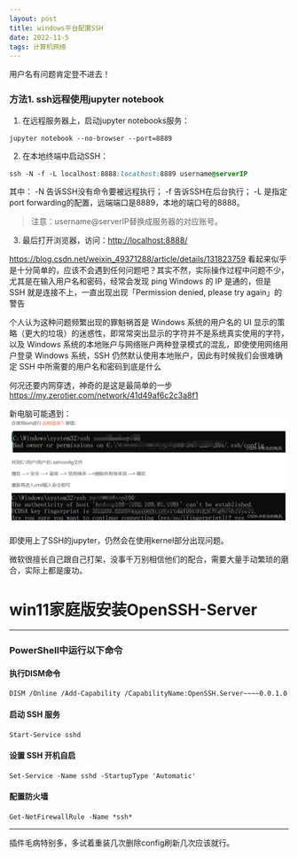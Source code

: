 ```yaml
---
layout: post
title: windows平台配置SSH
date: 2022-11-5
tags: 计算机网络
---
```


用户名有问题肯定登不进去！


### 方法1. ssh远程使用jupyter notebook

1. 在远程服务器上，启动jupyter notebooks服务：

```undefined
jupyter notebook --no-browser --port=8889
```

2. 在本地终端中启动SSH：

```css
ssh -N -f -L localhost:8888:localhost:8889 username@serverIP
```

其中： -N 告诉SSH没有命令要被远程执行； -f 告诉SSH在后台执行； -L 是指定port forwarding的配置，远端端口是8889，本地的端口号的8888。

> 注意：username@serverIP替换成服务器的对应账号。

3. 最后打开浏览器，访问：[http://localhost:8888/](http://localhost:8888/)

https://blog.csdn.net/weixin_49371288/article/details/131823759
看起来似乎是十分简单的，应该不会遇到任何问题吧？其实不然，实际操作过程中问题不少，尤其是在输入用户名和密码，经常会发现 ping Windows 的 IP 是通的，但是 SSH 就是连接不上，一直出现出现「Permission denied, please try again」的警告

个人认为这种问题频繁出现的罪魁祸首是 Windows 系统的用户名的 UI 显示的策略（更大的垃圾）的迷惑性，即常常突出显示的字符并不是系统真实使用的字符，以及 Windows 系统的本地账户与网络账户两种登录模式的混乱，即使使用网络用户登录 Windows 系统，SSH 仍然默认使用本地账户，因此有时候我们会很难确定 SSH 中所需要的用户名和密码到底是什么

何况还要内网穿透，神奇的是这是最简单的一步
https://my.zerotier.com/network/41d49af6c2c3a8f1

新电脑可能遇到：
![](/images/2022-11-5-SSH\Pastedimage20240509000729.png)

即使用上了SSH的jupyter，仍然会在使用kernel部分出现问题。

微软很擅长自己跟自己打架，没事千万别相信他们的配合，需要大量手动繁琐的磨合，实际上都是废功。

# win11家庭版安装OpenSSH-Server

---

### PowerShell中运行以下命令

#### 执行DISM命令

```shell
DISM /Online /Add-Capability /CapabilityName:OpenSSH.Server~~~~0.0.1.0
```

#### 启动 SSH 服务

```shell
Start-Service sshd
```

#### 设置 SSH 开机自启

```shell
Set-Service -Name sshd -StartupType 'Automatic'
```

#### 配置防火墙

```shell
Get-NetFirewallRule -Name *ssh*
```

---

插件毛病特别多，多试着重装几次删除config刷新几次应该就行。

